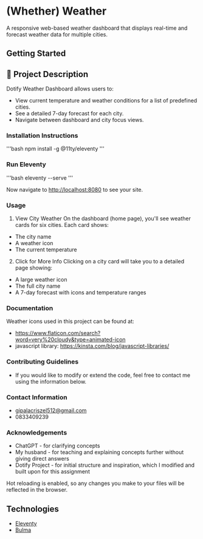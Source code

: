 # (Whether) Weather

A responsive web-based weather dashboard that displays real-time and forecast weather data for multiple cities.


## Getting Started

## 🌟 Project Description

Dotify Weather Dashboard allows users to:

- View current temperature and weather conditions for a list of predefined cities.
- See a detailed 7-day forecast for each city.
- Navigate between dashboard and city focus views.


### Installation Instructions

'''bash
npm install -g @11ty/eleventy
'''

### Run Eleventy

'''bash
eleventy --serve
'''

Now navigate to [http://localhost:8080](http://localhost:8080) to see your site.


### Usage
1. View City Weather
On the dashboard (home page), you'll see weather cards for six cities. Each card shows:
- The city name
- A weather icon
- The current temperature

2. Click for More Info
	Clicking on a city card will take you to a detailed page showing:

- A large weather icon
- The full city name
- A 7-day forecast with icons and temperature ranges

### Documentation
Weather icons used in this project can be found at: 
-  https://www.flaticon.com/search?word=very%20cloudy&type=animated-icon
- javascript library: https://kinsta.com/blog/javascript-libraries/


### Contributing Guidelines
- If you would like to modify or extend the code, feel free to contact me using the information below.

### Contact Information
- gipalacriszel512@gmail.com
- 0833409239

### Acknowledgements
- ChatGPT - for clarifying concepts
- My husband - for teaching and explaining concepts further without giving direct answers
- Dotify Project - for initial structure and inspiration, which I modified and built upon for this assignment



Hot reloading is enabled, so any changes you make to your files will be reflected in the browser.

## Technologies

* [Eleventy](https://www.11ty.dev/)
* [Bulma](https://bulma.io/)



